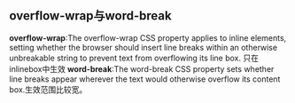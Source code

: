 
## overflow-wrap与word-break
**overflow-wrap**:The overflow-wrap CSS property applies to inline elements, setting whether the browser should insert line breaks within an otherwise unbreakable string to prevent text from overflowing its line box. 只在inlinebox中生效
**word-break**:The word-break CSS property sets whether line breaks appear wherever the text would otherwise overflow its content box.生效范围比较宽。